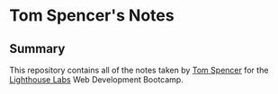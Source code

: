 # Tom Spencer's Notes


## Summary

This repository contains all of the notes taken by [Tom Spencer](https://github.com/TomSpencer-Dev) for the [Lighthouse Labs](https://www.lighthouselabs.ca/) Web Development Bootcamp.
